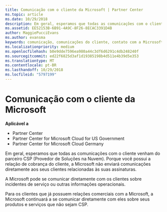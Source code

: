 ```yaml
---
title: Comunicação com o cliente da Microsoft | Partner Center
ms.topic: article
ms.date: 10/29/2018
description: Em geral, esperamos que todas as comunicações com o cliente venham do parceiro CSP (Provedor de Soluções na Nuvem).
ms.assetid: EE52153B-6B91-4A9C-8F26-8ECAC3391D4B
author: MaggiePucciEvans
ms.author: evansma
keywords: comunicação, comunicações do cliente, contato com a Microsoft
ms.localizationpriority: medium
ms.openlocfilehash: b0e9dde7596ea980a44c3df6d6291c4db248240f
ms.sourcegitcommit: ed22f6825d3af1d19385198b4d511e4b39d5e353
ms.translationtype: MT
ms.contentlocale: pt-BR
ms.lasthandoff: 10/29/2018
ms.locfileid: "5797199"
---
```

# <a name="customer-communication-from-microsoft"></a>Comunicação com o cliente da Microsoft

**Aplicável a**

-  Partner Center
-  Partner Center for Microsoft Cloud for US Government
-  Partner Center for Microsoft Cloud Germany

Em geral, esperamos que todas as comunicações com o cliente venham do parceiro CSP (Provedor de Soluções na Nuvem). Porque você possui a relação de cobrança do cliente, a Microsoft não enviará comunicações diretamente aos seus clientes relacionadas às suas assinaturas.

A Microsoft pode se comunicar diretamente com os clientes sobre incidentes de serviço ou outras informações operacionais.

Para os clientes que já possuem relações comerciais com a Microsoft, a Microsoft continuará a se comunicar diretamente com eles sobre seus produtos e serviços que não sejam CSP.

 

 



